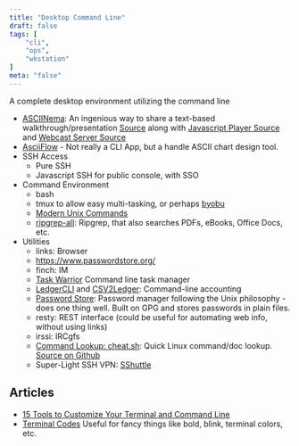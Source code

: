 ```yaml
---
title: "Desktop Command Line"
draft: false
tags: [
    "cli",
    "ops",
    "wkstation"
]
meta: "false"
---
```


A complete desktop environment utilizing the command line

- [ASCIINema](https://asciinema.org/): An ingenious way to share a text-based walkthrough/presentation [Source](https://github.com/asciinema/asciinema) along with [Javascript Player Source](https://github.com/asciinema/asciinema-player) and [Webcast Server Source](https://github.com/asciinema/asciinema-server)
- [AsciiFlow](https://github.com/lewish/asciiflow) - Not really a CLI App, but a handle ASCII chart design tool.
- SSH Access
  - Pure SSH
  - Javascript SSH for public console, with SSO
- Command Environment
  - bash
  - tmux to allow easy multi-tasking, or perhaps [byobu](https://launchpad.net/byobu)
  - [Modern Unix Commands](https://github.com/ibraheemdev/modern-unix)
  - [ripgrep-all](https://github.com/phiresky/ripgrep-all): Ripgrep, that also searches PDFs, eBooks, Office Docs, etc.
- Utilities
  - links: Browser
  - https://www.passwordstore.org/
  - finch: IM
  - [Task Warrior](http://taskwarrior.org/) Command line task manager
  - [LedgerCLI](http://www.ledger-cli.org/) and [CSV2Ledger](https://github.com/jwiegley/CSV2Ledger|CSV2Ledger): Command-line accounting
  - [Password Store](https://www.passwordstore.org/): Password manager following the Unix philosophy - does one thing well.  Built on GPG and stores passwords in plain files.
  - resty: REST interface (could be useful for automating web info, without using links)
  - irssi: IRCgfs
  - [Command Lookup: cheat.sh](http://cheat.sh/): Quick Linux command/doc lookup.  [Source on Github](https://github.com/chubin/cheat.sh)
  - Super-Light SSH VPN: [SShuttle](https://sshuttle.readthedocs.io/en/stable/overview.html)

## Articles

- [15 Tools to Customize Your Terminal and Command Line](https://www.shopify.com/partners/blog/customize-terminal)
- [Terminal Codes](https://wiki.bash-hackers.org/scripting/terminalcodes) Useful for fancy things like bold, blink, terminal colors, etc.

